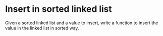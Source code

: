# Insert in sorted linked list

Given a sorted linked list and a value to insert, write a function to insert the value in the linked list in sorted way.
